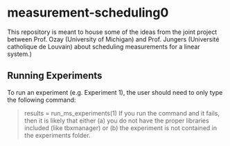 # measurement-scheduling0
This repository is meant to house some of the ideas from the joint project between Prof. Ozay (University of Michigan) and Prof. Jungers (Université catholique de Louvain) about scheduling measurements for a linear system.)

## Running Experiments
To run an experiment (e.g. Experiment 1), the user should need to only type the following command:
> results = run_ms_experiments(1)
If you run the command and it fails, then it is likely that either (a) you do not have the proper libraries included (like tbxmanager) or (b) the experiment is not contained in the experiments folder.
